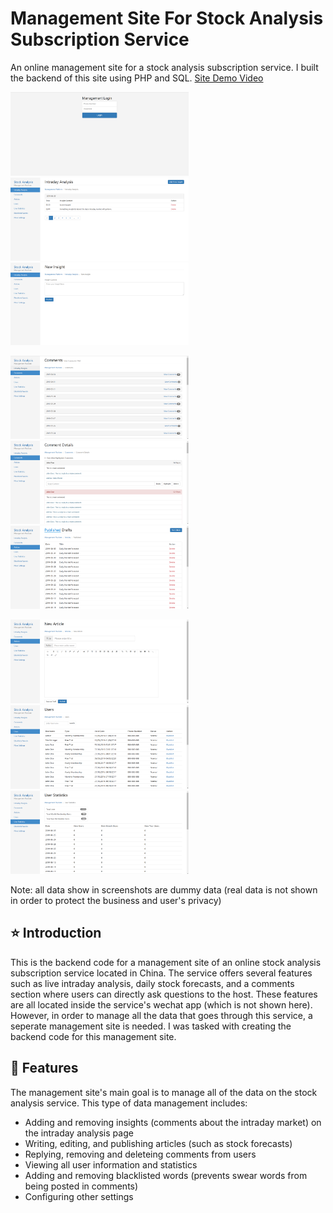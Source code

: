 # Management Site For Stock Analysis Subscription Service
An online management site for a stock analysis subscription service. I built the backend of this site using PHP and SQL. [Site Demo Video](https://www.youtube.com/watch?v=mSV1RIWVRtQ)

<img src="screenshots/Management7.PNG" width="285" title="Login Page for Admin"> <img src="screenshots/Management1.PNG" width="285" title="Intraday Analysis"> <img src="screenshots/Management9.PNG" width="285" title="Add New Insights">

<img src="screenshots/Management2.PNG" width="285" title="Comments"> <img src="screenshots/Management3.PNG" width="285" title="View Comment Details"> <img src="screenshots/Management4.PNG" width="285" title="Articles">

<img src="screenshots/Management5.PNG" width="285" title="Add new Articles"> <img src="screenshots/Management6.PNG" width="285" title="View User Info"> <img src="screenshots/Management8.PNG" width="285" title="View User Stats">

Note: all data show in screenshots are dummy data (real data is not shown in order to protect the business and user's privacy)

## :star: Introduction 
This is the backend code for a management site of an online stock analysis subscription service located in China. The service offers several features such as live intraday analysis, daily stock forecasts, and a comments section where users can directly ask questions to the host. These features are all located inside the service's wechat app (which is not shown here). However, in order to manage all the data that goes through this service, a seperate management site is needed. I was tasked with creating the backend code for this management site.

## :pushpin: Features 
The management site's main goal is to manage all of the data on the stock analysis service. This type of data management includes:
- Adding and removing insights (comments about the intraday market) on the intraday analysis page
- Writing, editing, and publishing articles (such as stock forecasts)
- Replying, removing and deleteing comments from users
- Viewing all user information and statistics
- Adding and removing blacklisted words (prevents swear words from being posted in comments)
- Configuring other settings
